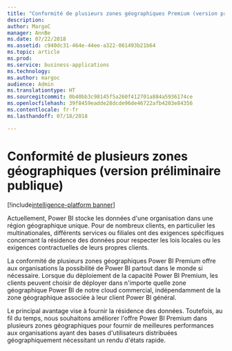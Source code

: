 ```yaml
---
title: "Conformité de plusieurs zones géographiques Premium (version préliminaire)"
description: 
author: MargoC
manager: AnnBe
ms.date: 07/22/2018
ms.assetid: c940dc31-464e-44ee-a322-061493b21b64
ms.topic: article
ms.prod: 
ms.service: business-applications
ms.technology: 
ms.author: margoc
audience: Admin
ms.translationtype: HT
ms.sourcegitcommit: 0b40bb3c98145f5a260f412701a884a5936174ce
ms.openlocfilehash: 39f8459eadde28dcde96de46722afb4203e84356
ms.contentlocale: fr-fr
ms.lasthandoff: 07/18/2018

---
```

# <a name="multi-geo-for-compliance-public-preview"></a>Conformité de plusieurs zones géographiques (version préliminaire publique)

[!include[intelligence-platform banner](../../includes/intelligence-platform.md)]



Actuellement, Power BI stocke les données d'une organisation dans une région géographique unique. Pour de nombreux clients, en particulier les multinationales, différents services ou filiales ont des exigences spécifiques concernant la résidence des données pour respecter les lois locales ou les exigences contractuelles de leurs propres clients.

La conformité de plusieurs zones géographiques Power BI Premium offre aux organisations la possibilité de Power BI partout dans le monde si nécessaire. Lorsque du déploiement de la capacité Power BI Premium, les clients peuvent choisir de déployer dans n'importe quelle zone géographique Power BI de notre cloud commercial, indépendamment de la zone géographique associée à leur client Power BI général.

Le principal avantage vise à fournir la résidence des données. Toutefois, au fil du temps, nous souhaitons améliorer l'offre Power BI Premium dans plusieurs zones géographiques pour fournir de meilleures performances aux organisations ayant des bases d'utilisateurs distribuées géographiquement nécessitant un rendu d'états rapide.

